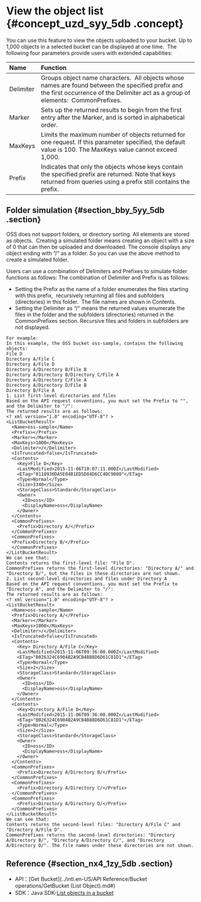 # View the object list {#concept_uzd_syy_5db .concept}

You can use this feature to view the objects uploaded to your bucket. Up to 1,000 objects in a selected bucket can be displayed at one time.  The following four parameters provide users with extended capabilities:

|Name|Function|
|:---|:-------|
|Delimiter|Groups object name characters.  All objects whose names are found between the specified prefix and the first occurrence of the Delimiter act as a group of elements:  CommonPrefixes.|
|Marker|Sets up the returned results to begin from the first entry after the Marker, and is sorted in alphabetical order.|
|MaxKeys|Limits the maximum number of objects returned for one request. If this parameter specified, the default value is 100. The MaxKeys value cannot exceed 1,000.|
|Prefix|Indicates that only the objects whose keys contain the specified prefix are returned. Note that keys returned from queries using a prefix still contains the prefix.|

## Folder simulation {#section_bby_5yy_5db .section}

OSS does not support folders, or directory sorting. All elements are stored as objects.  Creating a simulated folder means creating an object with a size of 0 that can then be uploaded and downloaded. The console displays any object ending with “/“ as a folder. So you can use the above method to create a simulated folder.

Users can use a combination of Delimiters and Prefixes to simulate folder functions as follows: The combination of Delimiter and Prefix is as follows:

-   Setting the Prefix as the name of a folder enumerates the files starting with this prefix,  recursively returning all files and subfolders \(directories\) in this folder.  The file names are shown in Contents.
-   Setting the Delimiter as “/“ means the returned values enumerate the files in the folder and the subfolders \(directories\) returned in the CommonPrefixes section. Recursive files and folders in subfolders are not displayed.

```
For example:
In this example, the OSS bucket oss-sample, contains the following objects:
File D
Directory A/File C
Directory A/File D
Directory A/Directory B/File B
Directory A/Directory B/Directory C/File A
Directory A/Directory C/File A
Directory A/Directory D/File B
Directory B/File A
1. List first-level directories and files
Based on the API request conventions, you must set the Prefix to "", and the Delimiter to "/":
The returned results are as follows:
<? xml version="1.0" encoding="UTF-8"? >
<ListBucketResult>
  <Name>oss-sample</Name>
  <Prefix></Prefix>
  <Marker></Marker>
  <MaxKeys>1000</MaxKeys>
  <Delimiter>/</Delimiter>
  <IsTruncated>false</IsTruncated>
  <Contents>
    <Key>File D</Key>
    <LastModified>2015-11-06T10:07:11.000Z</LastModified>
    <ETag>"8110930DA5E04B1ED5D84D6CC4DC9080"</ETag>
    <Type>Normal</Type>
    <Size>3340</Size>
    <StorageClass>Standard</StorageClass>
    <Owner>
      <ID>oss</ID>
      <DisplayName>oss</DisplayName>
    </Owner>
  </Contents>
  <CommonPrefixes>
    <Prefix>Directory A/</Prefix>
  </CommonPrefixes>
  <CommonPrefixes>
  <Prefix>Directory B/</Prefix>
  </CommonPrefixes>
</ListBucketResult>
We can see that:
Contents returns the first-level file: "File D".
CommonPrefixes returns the first-level directories: "Directory A/" and "Directory B/", but the files in these directories are not shown.
2. List second-level directories and files under Directory A
Based on the API request conventions, you must set the Prefix to "Directory A", and the Delimiter to "/":
The returned results are as follows:
<? xml version="1.0" encoding="UTF-8"? >
<ListBucketResult>
  <Name>oss-sample</Name>
  <Prefix>Directory A/</Prefix>
  <Marker></Marker>
  <MaxKeys>1000</MaxKeys>
  <Delimiter>/</Delimiter>
  <IsTruncated>false</IsTruncated>
  <Contents>
    <Key> Directory A/File C</Key>
    <LastModified>2015-11-06T09:36:00.000Z</LastModified>
    <ETag>"B026324C6904B2A9CB4B88D6D61C81D1"</ETag>
    <Type>Normal</Type>
    <Size>2</Size>
    <StorageClass>Standard</StorageClass>
    <Owner>
      <ID>oss</ID>
      <DisplayName>oss</DisplayName>
    </Owner>
  </Contents>
  <Contents>
    <Key>Directory A/File D</Key>
    <LastModified>2015-11-06T09:36:00.000Z</LastModified>
    <ETag>"B026324C6904B2A9CB4B88D6D61C81D1"</ETag>
    <Type>Normal</Type>
    <Size>2</Size>
    <StorageClass>Standard</StorageClass>
    <Owner>
      <ID>oss</ID>
      <DisplayName>oss</DisplayName>
    </Owner>
  </Contents>
  <CommonPrefixes>
    <Prefix>Directory A/Directory B/</Prefix>
  </CommonPrefixes>
  <CommonPrefixes>
    <Prefix>Directory A/Directory C/</Prefix>
  </CommonPrefixes>
  <CommonPrefixes>
    <Prefix>Directory A/Directory D/</Prefix>
  </CommonPrefixes>
</ListBucketResult>
We can see that:
Contents returns the second-level files: "Directory A/File C" and "Directory A/File D".
CommonPrefixes returns the second-level directories: "Directory A/Directory B/", "Directory A/Directory C/", and "Directory A/Directory D/". The file names under these directories are not shown.
```

## Reference {#section_nx4_1zy_5db .section}

-   API：[Get Bucket](../intl.en-US/API Reference/Bucket operations/GetBucket (List Object).md#)
-   SDK：Java SDK-[List objects in a bucket](https://www.alibabacloud.com/help/doc-detail/32015.htm)

